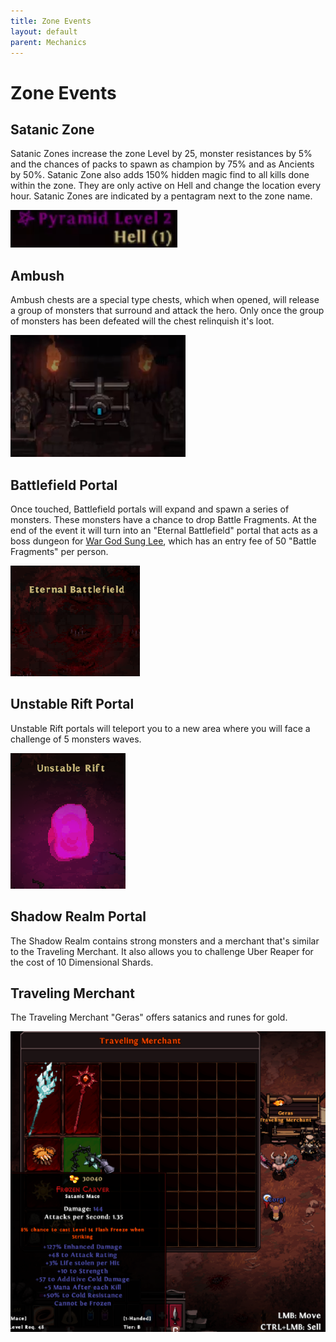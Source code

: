 ```yaml
---
title: Zone Events
layout: default
parent: Mechanics
---
```


# Zone Events

## Satanic Zone
Satanic Zones increase the zone Level by 25, monster resistances by 5% and the chances of packs to spawn as champion by 75% and as Ancients by 50%. Satanic Zone also adds 150% hidden magic find to all kills done within the zone. They are only active on Hell and change the location every hour. Satanic Zones are indicated by a pentagram next to the zone name.

![Image](../../assets/images/satanic_zone.png)

## Ambush
Ambush chests are a special type chests, which when opened, will release a group of monsters that surround and attack the hero. Only once the group of monsters has been defeated will the chest relinquish it's loot.

![Image](../../assets/images/ambush_chest.png)

## Battlefield Portal
Once touched, Battlefield portals will expand and spawn a series of monsters. These monsters have a chance to drop Battle Fragments. At the end of the event it will turn into an "Eternal Battlefield" portal that acts as a boss dungeon for [War God Sung Lee](/instances/uber_bosses.html#war-god-sung-lee), which has an entry fee of 50 "Battle Fragments" per person.

![Image](../../assets/images/eternal_battlefield.png)

## Unstable Rift Portal
Unstable Rift portals will teleport you to a new area where you will face a challenge of 5 monsters waves.

![Image](../../assets/images/unstable_rift.png)

## Shadow Realm Portal
The Shadow Realm contains strong monsters and a merchant that's similar to the Traveling Merchant. It also allows you to challenge Uber Reaper for the cost of 10 Dimensional Shards.

## Traveling Merchant
The Traveling Merchant "Geras" offers satanics and runes for gold.

![Image](../../assets/images/traveling_merchant.png)